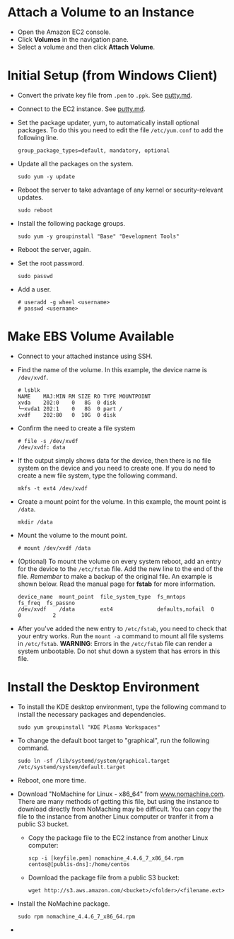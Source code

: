 Attach a Volume to an Instance
==============================

- Open the Amazon EC2 console.
- Click **Volumes** in the navigation pane.
- Select a volume and then click **Attach Volume**.

Initial Setup (from Windows Client)
===================================

- Convert the private key file from `.pem` to `.ppk`.  See [putty.md](../putty.md).
- Connect to the EC2 instance.  See [putty.md](../putty.md).
- Set the package updater, yum, to automatically install optional packages.  To do this you need to edit the file `/etc/yum.conf` to add the following line.

  ```
  group_package_types=default, mandatory, optional
  ```
  
- Update all the packages on the system.

  ```
  sudo yum -y update
  ```

- Reboot the server to take advantage of any kernel or security-relevant updates.

  ```
  sudo reboot
  ```
  
- Install the following package groups.

  ```
  sudo yum -y groupinstall "Base" "Development Tools"
  ```

- Reboot the server, again.

- Set the root password.

  ```
  sudo passwd
  ```
- Add a user.

  ```
  # useradd -g wheel <username>
  # passwd <username>
  ```

Make EBS Volume Available
=========================

- Connect to your attached instance using SSH.
- Find the name of the volume.  In this example, the device name is `/dev/xvdf`.

  ```
  # lsblk
  NAME    MAJ:MIN RM SIZE RO TYPE MOUNTPOINT
  xvda    202:0    0   8G  0 disk
  └─xvda1 202:1    0   8G  0 part /
  xvdf    202:80   0  10G  0 disk
  ```
- Confirm the need to create a file system

  ```
  # file -s /dev/xvdf
  /dev/xvdf: data
  ```
- If the output simply shows data for the device, then there is no file system on the device and you need to create one.  If you do need to create a new file system, type the following command.

  ```
  mkfs -t ext4 /dev/xvdf
  ```
- Create a mount point for the volume.  In this example, the mount point is `/data`.

  ```
  mkdir /data
  ```
- Mount the volume to the mount point.

  ```
  # mount /dev/xvdf /data
  ```
- (Optional) To mount the volume on every system reboot, add an entry for the device to the `/etc/fstab` file.  Add the new line to the end of the file.  _Remember_ to make a backup of the original file.  An example is shown below.  Read the manual page for **fstab** for more information.

  ```
  device_name  mount_point  file_system_type  fs_mntops           fs_freq  fs_passno
  /dev/xvdf    /data        ext4              defaults,nofail  0        0          2
  ```
- After you've added the new entry to `/etc/fstab`, you need to check that your entry works.  Run the `mount -a` command to mount all file systems in `/etc/fstab`.  **WARNING**:  Errors in the `/etc/fstab` file can render a system unbootable.  Do not shut down a system that has errors in this file.

Install the Desktop Environment
===============================

- To install the KDE desktop environment, type the following command to install the necessary packages and dependencies.

  ```
  sudo yum groupinstall "KDE Plasma Workspaces"
  ```
- To change the default boot target to "graphical", run the following command.

  ```
  sudo ln -sf /lib/systemd/system/graphical.target /etc/systemd/system/default.target
  ```
- Reboot, one more time.
- Download "NoMachine for Linux - x86_64" from www.nomachine.com.  There are many methods of getting this file, but using the instance to download directly from NoMaching may be difficult.  You can copy the file to the instance from another Linux computer or tranfer it from a public S3 bucket.
  - Copy the package file to the EC2 instance from another Linux computer:

    ```
    scp -i [keyfile.pem] nomachine_4.4.6_7_x86_64.rpm centos@[publis-dns]:/home/centos
    ```
  - Download the package file from a public S3 bucket:
    ```
    wget http://s3.aws.amazon.com/<bucket>/<folder>/<filename.ext>
    ```
- Install the NoMachine package.

  ```
  sudo rpm nomachine_4.4.6_7_x86_64.rpm
- 
